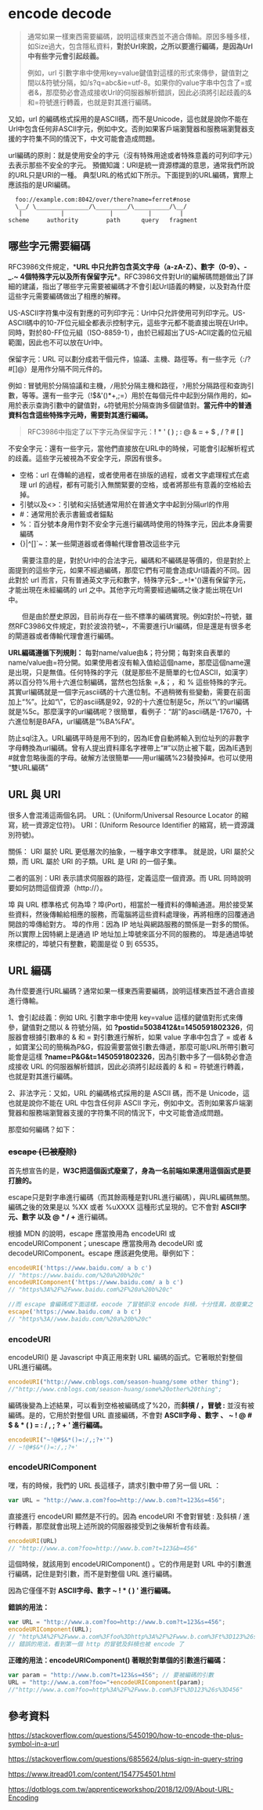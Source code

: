 # encode decode

> 通常如果一樣東西需要編碼，說明這樣東西並不適合傳輸。原因多種多樣，如Size過大，包含隱私資料，**對於Url來說，之所以要進行編碼，是因為Url中有些字元會引起歧義。**
>
> 例如，url 引數字串中使用key=value鍵值對這樣的形式來傳參，鍵值對之間以&符號分隔，如/s?q=abc&ie=utf-8。如果你的value字串中包含了=或者&，那麼勢必會造成接收Url的伺服器解析錯誤，因此必須將引起歧義的&和=符號進行轉義，也就是對其進行編碼。

 又如，url 的編碼格式採用的是ASCII碼，而不是Unicode，這也就是說你不能在Url中包含任何非ASCII字元，例如中文。否則如果客戶端瀏覽器和服務端瀏覽器支援的字符集不同的情況下，中文可能會造成問題。

url編碼的原則：就是使用安全的字元（沒有特殊用途或者特殊意義的可列印字元）去表示那些不安全的字元。
預備知識：URI是統一資源標識的意思，通常我們所說的URL只是URI的一種。
典型URL的格式如下所示。下面提到的URL編碼，實際上應該指的是URI編碼。

```
  foo://example.com:8042/over/there?name=ferret#nose
  \__/ \_______________/\_________/\__________/\__/
   |           |             |          |        |
scheme     authority        path      query   fragment
```



## 哪些字元需要編碼

RFC3986文件規定，***URL 中只允許包含英文字母（a-zA-Z）、數字（0-9）、-_.~ 4個特殊字元以及所有保留字元\***。RFC3986文件對Url的編解碼問題做出了詳細的建議，指出了哪些字元需要被編碼才不會引起Url語義的轉變，以及對為什麼這些字元需要編碼做出了相應的解釋。

US-ASCII字符集中沒有對應的可列印字元：Url中只允許使用可列印字元。US-ASCII碼中的10-7F位元組全都表示控制字元，這些字元都不能直接出現在Url中。同時，對於80-FF位元組（ISO-8859-1），由於已經超出了US-ACII定義的位元組範圍，因此也不可以放在Url中。

保留字元：URL 可以劃分成若干個元件，協議、主機、路徑等。有一些字元（:/?#[]@）是用作分隔不同元件的。

例如`：`冒號用於分隔協議和主機，`/`用於分隔主機和路徑，`?`用於分隔路徑和查詢引數，等等。還有一些字元（!$&'()*+,;=）用於在每個元件中起到分隔作用的，如`=`用於表示查詢引數中的鍵值對，`&`符號用於分隔查詢多個鍵值對。**當元件中的普通資料包含這些特殊字元時，需要對其進行編碼。**

> RFC3986中指定了以下字元為保留字元：**! * ' ( ) ; : @ & = + $ , / ? # [ ]**

不安全字元：還有一些字元，當他們直接放在URL中的時候，可能會引起解析程式的歧義。這些字元被視為不安全字元，原因有很多。

- 空格：url 在傳輸的過程，或者使用者在排版的過程，或者文字處理程式在處理 url 的過程，都有可能引入無關緊要的空格，或者將那些有意義的空格給去掉。
- 引號以及<>：引號和尖括號通常用於在普通文字中起到分隔url的作用
- \#：通常用於表示書籤或者錨點
- %：百分號本身用作對不安全字元進行編碼時使用的特殊字元，因此本身需要編碼
- {}|\^[]`~：某一些閘道器或者傳輸代理會篡改這些字元

　　需要注意的是，對於Url中的合法字元，編碼和不編碼是等價的，但是對於上面提到的這些字元，如果不經過編碼，那麼它們有可能會造成Url語義的不同。因此對於 url 而言，只有普通英文字元和數字，特殊字元$-_.+!*'()還有保留字元，才能出現在未經編碼的 url 之中。其他字元均需要經過編碼之後才能出現在Url中。

　　但是由於歷史原因，目前尚存在一些不標準的編碼實現。例如對於~符號，雖然RFC3986文件規定，對於波浪符號~，不需要進行Url編碼，但是還是有很多老的閘道器或者傳輸代理會進行編碼。

**URL編碼遵循下列規則：** 每對name/value由&；符分開；每對來自表單的name/value由=符分開。如果使用者沒有輸入值給這個name，那麼這個name還是出現，只是無值。任何特殊的字元（就是那些不是簡單的七位ASCII，如漢字）將以百分符%用十六進位制編碼，當然也包括象 =,&；，和 % 這些特殊的字元。其實url編碼就是一個字元ascii碼的十六進位制。不過稍微有些變動，需要在前面加上“%”。比如“\”，它的ascii碼是92，92的十六進位制是5c，所以“\”的url編碼就是%5c。那麼漢字的url編碼呢？很簡單，看例子：“胡”的ascii碼是-17670，十六進位制是BAFA，url編碼是“%BA%FA”。

防止sql注入。URL編碼平時是用不到的，因為IE會自動將輸入到位址列的非數字字母轉換為url編碼。曾有人提出資料庫名字裡帶上“#”以防止被下載，因為IE遇到#就會忽略後面的字母。破解方法很簡單——用url編碼%23替換掉#。也可以使用 “雙URL編碼”



## **URL 與 URI**

很多人會混淆這兩個名詞。
    URL：(Uniform/Universal Resource Locator 的縮寫，統一資源定位符)。
    URI：(Uniform Resource Identifier 的縮寫，統一資源識別符號)。

關係：
    URI 屬於 URL 更低層次的抽象，一種字串文字標準。
    就是說，URI 屬於父類，而 URL 屬於 URI 的子類。URL 是 URI 的一個子集。

二者的區別：URI 表示請求伺服器的路徑，定義這麼一個資源。而 URL 同時說明要如何訪問這個資源（http://）。

埠 與 URL 標準格式
何為埠？埠(Port)，相當於一種資料的傳輸通道。用於接受某些資料，然後傳輸給相應的服務，而電腦將這些資料處理後，再將相應的回覆通過開啟的埠傳給對方。
埠的作用：因為 IP 地址與網路服務的關係是一對多的關係。所以實際上因特網上是通過 IP 地址加上埠號來區分不同的服務的。
埠是通過埠號來標記的，埠號只有整數，範圍是從 0 到 65535。

## **URL 編碼**

為什麼要進行URL編碼？通常如果一樣東西需要編碼，說明這樣東西並不適合直接進行傳輸。

1、會引起歧義：例如 URL 引數字串中使用 key=value 這樣的鍵值對形式來傳參，鍵值對之間以 & 符號分隔，如 **?postid=5038412&t=1450591802326**，伺服器會根據引數串的 & 和 = 對引數進行解析，如果 value 字串中包含了 = 或者 & ，如寶潔公司的簡稱為P&G，假設需要當做引數去傳遞，那麼可能URL所帶引數可能會是這樣 **?name=P&G&t=1450591802326**，因為引數中多了一個&勢必會造成接收 URL 的伺服器解析錯誤，因此必須將引起歧義的 & 和 = 符號進行轉義， 也就是對其進行編碼。

2、非法字元：又如，URL 的編碼格式採用的是 ASCII 碼，而不是 Unicode，這也就是說你不能在 URL 中包含任何非 ASCII 字元，例如中文。否則如果客戶端瀏覽器和服務端瀏覽器支援的字符集不同的情況下，中文可能會造成問題。

那麼如何編碼？如下：

### ~~escape (已被廢除)~~

首先想宣告的是，**W3C把這個函式廢棄了，身為一名前端如果還用這個函式是要打臉的。**

escape只是對字串進行編碼（而其餘兩種是對URL進行編碼），與URL編碼無關。編碼之後的效果是以 %XX 或者 %uXXXX 這種形式呈現的。它不會對 **ASCII字元、數字 以及 @ \* / +** 進行編碼。

根據 MDN 的說明，escape 應當換用為 encodeURI 或 encodeURIComponent；unescape 應當換用為 decodeURI 或 decodeURIComponent。escape 應該避免使用。舉例如下：

```js
encodeURI('https://www.baidu.com/ a b c')
// "https://www.baidu.com/%20a%20b%20c"
encodeURIComponent('https://www.baidu.com/ a b c')
// "https%3A%2F%2Fwww.baidu.com%2F%20a%20b%20c"
 
//而 escape 會編碼成下面這樣，eocode 了冒號卻沒 encode 斜槓，十分怪異，故廢棄之
escape('https://www.baidu.com/ a b c')
// "https%3A//www.baidu.com/%20a%20b%20c"　
```



### encodeURI

encodeURI() 是 Javascript 中真正用來對 URL 編碼的函式。它著眼於對整個URL進行編碼。

```javascript
encodeURI("http://www.cnblogs.com/season-huang/some other thing");
//"http://www.cnblogs.com/season-huang/some%20other%20thing";
```

編碼後變為上述結果，可以看到空格被編碼成了%20，而**斜槓 / ，冒號 :** 並沒有被編碼。是的，它用於對整個 URL 直接編碼，不會對 **ASCII字母 、數字 、 ~ ! @ # $ & \* ( ) = : / , ; ? + ' 進行編碼。**

```javascript
encodeURI("~!@#$&*()=:/,;?+'")
// ~!@#$&*()=:/,;?+'
```



### encodeURIComponent

嘿，有的時候，我們的 URL 長這樣子，請求引數中帶了另一個 URL ：

```javascript
var URL = "http://www.a.com?foo=http://www.b.com?t=123&s=456";
```

直接進行 encodeURI 顯然是不行的。因為 encodeURI 不會對冒號 : 及斜槓 / 進行轉義，那麼就會出現上述所說的伺服器接受到之後解析會有歧義。

```javascript
encodeURI(URL)
// "http://www.a.com?foo=http://www.b.com?t=123&b=456"
```

這個時候，就該用到 encodeURIComponent() 。它的作用是對 URL 中的引數進行編碼，記住是對引數，而不是對整個 URL 進行編碼。

因為它僅僅不對 **ASCII字母、數字 ~ ! \* ( ) ' 進行編碼。**

**錯誤的用法：**

```javascript
var URL = "http://www.a.com?foo=http://www.b.com?t=123&s=456";
encodeURIComponent(URL);
// "http%3A%2F%2Fwww.a.com%3Ffoo%3Dhttp%3A%2F%2Fwww.b.com%3Ft%3D123%26s%3D456"
// 錯誤的用法，看到第一個 http 的冒號及斜槓也被 encode 了
```

**正確的用法：encodeURIComponent() 著眼於對單個的引數進行編碼：**

```javascript
var param = "http://www.b.com?t=123&s=456"; // 要被編碼的引數
URL = "http://www.a.com?foo="+encodeURIComponent(param);
//"http://www.a.com?foo=http%3A%2F%2Fwww.b.com%3Ft%3D123%26s%3D456"
```



## 參考資料

https://stackoverflow.com/questions/5450190/how-to-encode-the-plus-symbol-in-a-url

https://stackoverflow.com/questions/6855624/plus-sign-in-query-string

https://www.itread01.com/content/1547754501.html

https://dotblogs.com.tw/apprenticeworkshop/2018/12/09/About-URL-Encoding